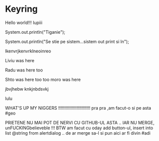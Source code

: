 Keyring
=======

Hello world!!!
Iupiii

System.out.println("Tiganie");

System.out.println("Se stie pe sistem...sistem out print si ln");

lkenvrjkenvrklneoinreo

Liviu was here

Radu was here too

Shto was here too too
moro was here

jbvjhebw knkjnbdsvkj

lulu

WHAT'S UP MY NIGGERS !!!!!!!!!!!!!!!!!!!!!!!!!!
 pra pra ,am facut-o si pe asta #geo

PRIETENE NU MAI POT DE NERVI CU GITHUB-UL ASTA .. IAR NU MERGE, unFUCKINGbelieveble !!! 
BTW am facut cu oday add button-ul, insert into list @string from alertdialog .. de ar merge sa-l si pun aici ar fi divin
#adi
